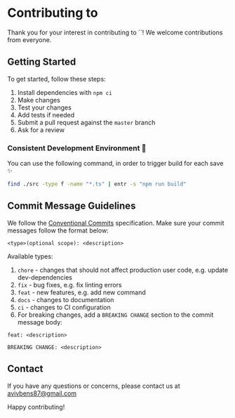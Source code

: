 # Contributing to

Thank you for your interest in contributing to ``! We welcome contributions from everyone.

## Getting Started

To get started, follow these steps:

1. Install dependencies with `npm ci`
1. Make changes
1. Test your changes
1. Add tests if needed
1. Submit a pull request against the `master` branch
1. Ask for a review

### Consistent Development Environment :ninja:

You can use the following command, in order to trigger build for each save :sparkles:

```bash
find ./src -type f -name "*.ts" | entr -s "npm run build"
```

## Commit Message Guidelines

We follow the [Conventional Commits](https://www.conventionalcommits.org/en/v1.0.0/) specification. Make sure your commit messages follow the format below:

```git
<type>(optional scope): <description>
```

Available types:

1. `chore` - changes that should not affect production user code, e.g. update dev-dependencies
1. `fix` - bug fixes, e.g. fix linting errors
1. `feat` - new features, e.g. add new command
1. `docs` - changes to documentation
1. `ci` - changes to CI configuration
1. For breaking changes, add a `BREAKING CHANGE` section to the commit message body:

```git
feat: <description>

BREAKING CHANGE: <description>
```

## Contact

If you have any questions or concerns, please contact us at avivbens87@gmail.com

Happy contributing!
